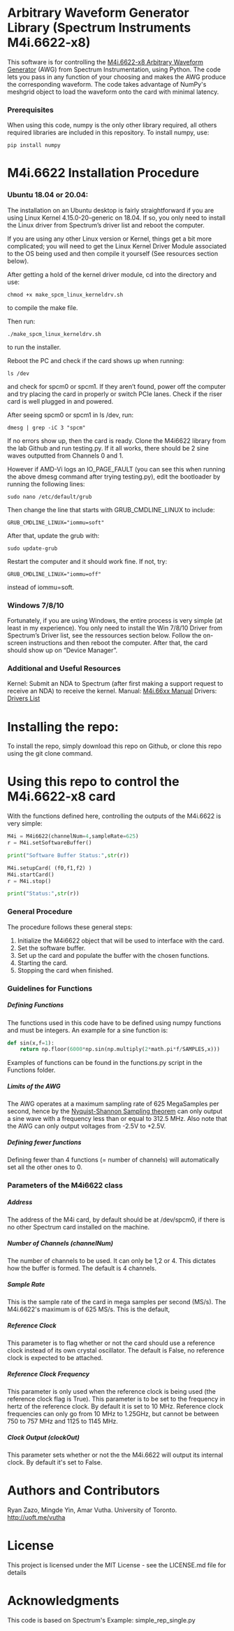 # Arbitrary Waveform Generator Library (Spectrum Instruments M4i.6622-x8) 
This software is for controlling the [M4i.6622-x8 Arbitrary Waveform Generator](https://spectrum-instrumentation.com/en/m4i6622-x8) (AWG) from Spectrum Instrumentation, using Python. The code lets you pass in any function of your choosing and makes the AWG produce the corresponding waveform. The code takes advantage of NumPy's meshgrid object to load the waveform onto the card with minimal latency.

### Prerequisites
When using this code, numpy is the only other library required, all others required libraries are included in this repository. To install numpy, use:
```
pip install numpy
```

# M4i.6622 Installation Procedure
### Ubuntu 18.04 or 20.04:
The installation on an Ubuntu desktop is fairly straightforward if you are using Linux Kernel 4.15.0-20-generic on 18.04. If so, you only need to install the Linux driver from Spectrum’s driver list and reboot the computer.

If you are using any other Linux version or Kernel, things get a bit more complicated; you will need to get the Linux Kernel Driver Module associated to the OS being used and then compile it yourself (See resources section below).

After getting a hold of the kernel driver module, cd into the directory and use:
```
chmod +x make_spcm_linux_kerneldrv.sh 
```
to compile the make file.

Then run:
``` 
./make_spcm_linux_kerneldrv.sh
```
to run the installer.

Reboot the PC and check if the card shows up when running:
```
ls /dev
```
and check for spcm0 or spcm1. If they aren’t found, power off the computer and try placing the card in properly or switch PCIe lanes. Check if the riser card is well plugged in and powered.

After seeing spcm0 or spcm1 in ls /dev, run:
```
dmesg | grep -iC 3 "spcm"
```
If no errors show up, then the card is ready. Clone the M4i6622 library from the lab Github and run testing.py. If it all works, there should be 2 sine waves outputted from Channels 0 and 1.

However if AMD-Vi logs an IO_PAGE_FAULT (you can see this when running the above dmesg command after trying testing.py), edit the bootloader by running the following lines:
```
sudo nano /etc/default/grub
```
Then change the line that starts with GRUB_CMDLINE_LINUX to include:
```
GRUB_CMDLINE_LINUX="iommu=soft"
```
After that, update the grub with:
```
sudo update-grub
```
Restart the computer and it should work fine. If not, try:
```
GRUB_CMDLINE_LINUX="iommu=off"
```
instead of iommu=soft.

### Windows 7/8/10
Fortunately, if you are using Windows, the entire process is very simple (at least in my experience). You only need to install the Win 7/8/10 Driver from Spectrum’s Driver list, see the ressources section below. Follow the on-screen instructions and then reboot the computer. After that, the card should show up on “Device Manager”.

### Additional and Useful Resources
Kernel: Submit an NDA to Spectrum (after first making a support request to receive an NDA) to receive the kernel.
Manual: [M4i.66xx Manual](https://spectrum-instrumentation.com/sites/default/files/download/m4i_m4x_66xx_manual_english.pdf)
Drivers: [Drivers List](https://spectrum-instrumentation.com/en/downloads/drivers)

# Installing the repo:
To install the repo, simply download this repo on Github, or clone this repo using the git clone command.

# Using this repo to control the M4i.6622-x8 card
With the functions defined here, controlling the outputs of the M4i.6622 is very simple:

```python
M4i = M4i6622(channelNum=4,sampleRate=625)
r = M4i.setSoftwareBuffer()

print("Software Buffer Status:",str(r))

M4i.setupCard( (f0,f1,f2) )
M4i.startCard()
r = M4i.stop()

print("Status:",str(r))
```
### General Procedure
The procedure follows these general steps:
1. Initialize the M4i6622 object that will be used to interface with the card.
2. Set the software buffer.
3. Set up the card and populate the buffer with the chosen functions.
4. Starting the card.
5. Stopping the card when finished.

### Guidelines for Functions

##### Defining Functions
The functions used in this code have to be defined using numpy functions and must be integers. An example for a sine function is:
``` python
def sin(x,f=1):
    return np.floor(6000*np.sin(np.multiply(2*math.pi*f/SAMPLES,x)))
```
Examples of functions can be found in the functions.py script in the Functions folder.

##### Limits of the AWG
The AWG operates at a maximum sampling rate of 625 MegaSamples per second, hence by the [Nyquist-Shannon Sampling theorem](https://en.wikipedia.org/wiki/Nyquist%E2%80%93Shannon_sampling_theorem) can only output a sine wave with a frequency less than or equal to 312.5 MHz. Also note that the AWG can only output voltages from -2.5V to +2.5V.

##### Defining fewer functions
Defining fewer than 4 functions (= number of channels) will automatically set all the other ones to 0.

### Parameters of the M4i6622 class

##### Address
The address of the M4i card, by default should be at /dev/spcm0, if there is no other Spectrum card installed on the machine.

##### Number of Channels (channelNum)
The number of channels to be used. It can only be 1,2 or 4. This dictates how the buffer is formed. The default is 4 channels.

##### Sample Rate
This is the sample rate of the card in mega samples per second (MS/s). The M4i.6622's maximum is of 625 MS/s. This is the default,

##### Reference Clock
This parameter is to flag whether or not the card should use a reference clock instead of its own crystal oscillator. The default is False, no reference clock is expected to be attached. 

##### Reference Clock Frequency
This parameter is only used when the reference clock is being used (the reference clock flag is True). This parameter is to be set to the frequency in hertz of the reference clock. By default it is set to 10 MHz. Reference clock frequencies can only go from 10 MHz to 1.25GHz, but cannot be between 750 to 757 MHz and 1125 to 1145 MHz.

##### Clock Output (clockOut)
This parameter sets whether or not the the M4i.6622 will output its internal clock. By default it's set to False.

# Authors and Contributors
Ryan Zazo, Mingde Yin, Amar Vutha. University of Toronto.  http://uoft.me/vutha

# License
This project is licensed under the MIT License - see the LICENSE.md file for details

# Acknowledgments
This code is based on Spectrum's Example: simple_rep_single.py
